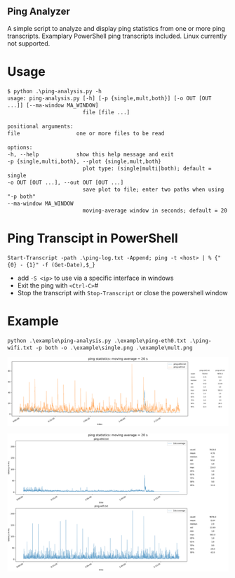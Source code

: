 ## Ping Analyzer
A simple script to analyze and display ping statistics from one or more ping transcripts. Examplary PowerShell ping transcripts included. Linux currently not supported. 

# Usage
    $ python .\ping-analysis.py -h
    usage: ping-analysis.py [-h] [-p {single,mult,both}] [-o OUT [OUT ...]] [--ma-window MA_WINDOW]
                            file [file ...]

    positional arguments:
    file                  one or more files to be read

    options:
    -h, --help            show this help message and exit
    -p {single,multi,both}, --plot {single,mult,both}
                            plot type: (single|multi|both); default = single
    -o OUT [OUT ...], --out OUT [OUT ...]
                            save plot to file; enter two paths when using "-p both"
    --ma-window MA_WINDOW
                            moving-average window in seconds; default = 20

# Ping Transcipt in PowerShell
    Start-Transcript -path .\ping-log.txt -Append; ping -t <host> | % {"{0} - {1}" -f (Get-Date),$_}

- add `-S <ip>` to use via a specific interface in windows
- Exit the ping with `<Ctrl-C>`#
- Stop the transcript with `Stop-Transcript` or close the powershell window

# Example
    python .\example\ping-analysis.py .\example\ping-eth0.txt .\ping-wifi.txt -p both -o .\example\single.png .\example\mult.png

![Single Graph](/example/single.png "Single Graph")

![Multiple Graphs](/example/multi.png "Multiple Graphs")

